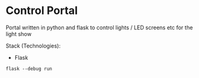 # Control Portal

Portal written in python and flask to control lights / LED screens etc for the light show 

Stack (Technologies):
- Flask


```
flask --debug run
```
